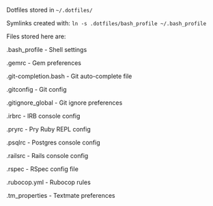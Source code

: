 Dotfiles stored in `~/.dotfiles/`

Symlinks created with: `ln -s .dotfiles/bash_profile ~/.bash_profile`

Files stored here are:

.bash_profile           - Shell settings

.gemrc                  - Gem preferences

.git-completion.bash    - Git auto-complete file

.gitconfig              - Git config

.gitignore_global       - Git ignore preferences

.irbrc                  - IRB console config

.pryrc                  - Pry Ruby REPL config

.psqlrc                 - Postgres console config

.railsrc                - Rails console config

.rspec                  - RSpec config file

.rubocop.yml            - Rubocop rules

.tm_properties          - Textmate preferences
